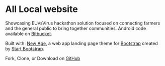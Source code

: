 # All Local website

Showcasing EUvsVirus hackathon solution focused on connecting farmers and the general public to bring together communities.
Android code available on [Bitbucket](https://bitbucket.org/tilen-kavcic/all-local/src/master).

Built with: [New Age](http://startbootstrap.com/template-overviews/new-age/), a web app landing page theme for [Bootstrap](http://getbootstrap.com/) created by [Start Bootstrap](http://startbootstrap.com/). 

Fork, Clone, or Download on [GitHub](https://github.com/BlackrockDigital/startbootstrap-new-age)
